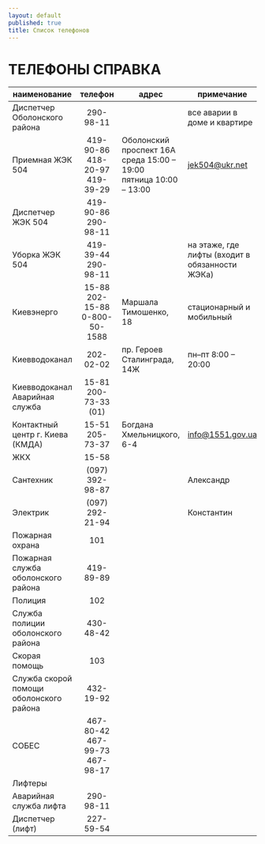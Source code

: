 ```yaml
---
layout: default
published: true
title: Список телефонов
---
```


# ТЕЛЕФОНЫ СПРАВКА

| наименование | телефон | адрес | примечание |
|---|:---:|---|---|
| Диспетчер Оболонского района | 290-98-11 | | все аварии в доме и квартире |
| Приемная ЖЭК 504 | 419-90-86<br>418-20-97<br>419-39-29 | Оболонский проспект 16А<br>среда 15:00 – 19:00<br>пятница 10:00 – 13:00 | [jek504@ukr.net](mailto:jek504@ukr.net) |
| Диспетчер ЖЭК 504 | 419-90-86<br>290-98-11 | | |
| Уборка ЖЭК 504 | 419-39-44<br>290-98-11 || на этаже, где лифты (входит в обязанности ЖЭКа) |
| Киевэнерго | 15-88<br>202-15-88<br>0-800-50-1588 | Маршала Тимошенко, 18 | стационарный и мобильный |
| Киевводоканал | 202-02-02 | пр. Героев Сталинграда, 14Ж | пн–пт 8:00 – 20:00 |
| Киевводоканал<br>Аварийная служба | 15-81<br>200-73-33 (01) |  |  |
| Контактный центр г. Киева (КМДА) | 15-51<br>205-73-37 | Богдана Хмельницкого, 6-4 | [info@1551.gov.ua](mailto:info@1551.gov.ua) |
| ЖКХ | 15-58 |  |  |
| Сантехник | (097) 392-98-87 |  | Александр |
| Электрик | (097) 292-21-94 |  | Константин |
| Пожарная охрана | 101 |  |  |
| Пожарная служба оболонского района | 419-89-89 |  |  |
| Полиция | 102 |  |  |
| Служба полиции оболонского района | 430-48-42 |  |  |
| Скорая помощь | 103 |  |  |
| Служба скорой помощи оболонского района | 432-19-92 |  |  |
| СОБЕС | 467-80-42<br>467-99-73<br>467-98-17 |  |  |
| Лифтеры |  |  |  |
| Аварийная служба лифта | 290-98-11 |  |  |
| Диспетчер (лифт) | 227-59-54 |  |  |
